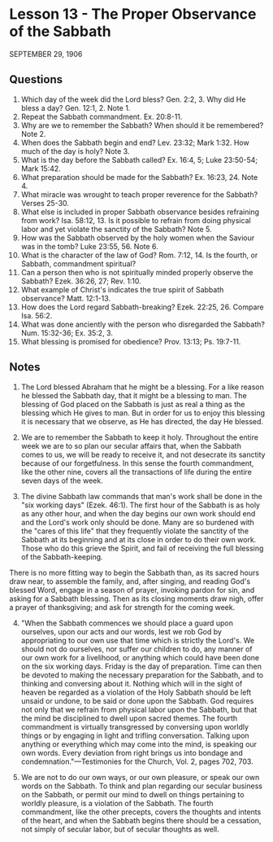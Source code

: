 # Lesson 13 - The Proper Observance of the Sabbath

SEPTEMBER 29, 1906

## Questions

1. Which day of the week did the Lord bless? Gen. 2:2, 3. Why did He bless a day? Gen. 12:1, 2. Note 1.
2. Repeat the Sabbath commandment. Ex. 20:8-11.
3. Why are we to remember the Sabbath? When should it be remembered? Note 2.
4. When does the Sabbath begin and end? Lev. 23:32; Mark 1:32. How much of the day is holy? Note 3.
5. What is the day before the Sabbath called? Ex. 16:4, 5; Luke 23:50-54; Mark 15:42.
6. What preparation should be made for the Sabbath? Ex. 16:23, 24. Note 4.
7. What miracle was wrought to teach proper reverence for the Sabbath? Verses 25-30.
8. What else is included in proper Sabbath observance besides refraining from work? Isa. 58:12, 13. Is it possible to refrain from doing physical labor and yet violate the sanctity of the Sabbath? Note 5.
9. How was the Sabbath observed by the holy women when the Saviour was in the tomb? Luke 23:55, 56. Note 6.
10. What is the character of the law of God? Rom. 7:12, 14. Is the fourth, or Sabbath, commandment spiritual?
11. Can a person then who is not spiritually minded properly observe the Sabbath? Ezek. 36:26, 27; Rev. 1:10.
12. What example of Christ's indicates the true spirit of Sabbath observance? Matt. 12:1-13.
13. How does the Lord regard Sabbath-breaking? Ezek. 22:25, 26. Compare Isa. 56:2.
14. What was done anciently with the person who disregarded the Sabbath? Num. 15:32-36; Ex. 35:2, 3.
15. What blessing is promised for obedience? Prov. 13:13; Ps. 19:7-11.

## Notes

1. The Lord blessed Abraham that he might be a blessing. For a like reason he blessed the Sabbath day, that it might be a blessing to man. The blessing of God placed on the Sabbath is just as real a thing as the blessing which He gives to man. But in order for us to enjoy this blessing it is necessary that we observe, as He has directed, the day He blessed.

2. We are to remember the Sabbath to keep it holy. Throughout the entire week we are to so plan our secular affairs that, when the Sabbath comes to us, we will be ready to receive it, and not desecrate its sanctity because of our forgetfulness. In this sense the fourth commandment, like the other nine, covers all the transactions of life during the entire seven days of the week.

3. The divine Sabbath law commands that man's work shall be done in the "six working days" (Ezek. 46:1). The first hour of the Sabbath is as holy as any other hour, and when the day begins our own work should end and the Lord's work only should be done. Many are so burdened with the "cares of this life" that they frequently violate the sanctity of the Sabbath at its beginning and at its close in order to do their own work. Those who do this grieve the Spirit, and fail of receiving the full blessing of the Sabbath-keeping.

There is no more fitting way to begin the Sabbath than, as its sacred hours draw near, to assemble the family, and, after singing, and reading God's blessed Word, engage in a season of prayer, invoking pardon for sin, and asking for a Sabbath blessing. Then as its closing moments draw nigh, offer a prayer of thanksgiving; and ask for strength for the coming week.

4. "When the Sabbath commences we should place a guard upon ourselves, upon our acts and our words, lest we rob God by appropriating to our own use that time which is strictly the Lord's. We should not do ourselves, nor suffer our children to do, any manner of our own work for a livelihood, or anything which could have been done on the six working days. Friday is the day of preparation. Time can then be devoted to making the necessary preparation for the Sabbath, and to thinking and conversing about it. Nothing which will in the sight of heaven be regarded as a violation of the Holy Sabbath should be left unsaid or undone, to be said or done upon the Sabbath. God requires not only that we refrain from physical labor upon the Sabbath, but that the mind be disciplined to dwell upon sacred themes. The fourth commandment is virtually transgressed by conversing upon worldly things or by engaging in light and trifling conversation. Talking upon anything or everything which may come into the mind, is speaking our own words. Every deviation from right brings us into bondage and condemnation."—Testimonies for the Church, Vol. 2, pages 702, 703.

5. We are not to do our own ways, or our own pleasure, or speak our own words on the Sabbath. To think and plan regarding our secular business on the Sabbath, or permit our mind to dwell on things pertaining to worldly pleasure, is a violation of the Sabbath. The fourth commandment, like the other precepts, covers the thoughts and intents of the heart, and when the Sabbath begins there should be a cessation, not simply of secular labor, but of secular thoughts as well.